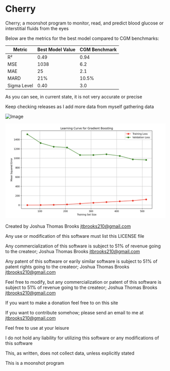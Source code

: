 # Cherry
Cherry; a moonshot program to monitor, read, and predict blood glucose or interstitial fluids from the eyes

Below are the metrics for the best model compared to CGM benchmarks:

| Metric       | Best Model Value | CGM Benchmark |
|--------------|------------------|---------------|
| R²           | 0.49             | 0.94          |
| MSE          | 1038             | 6.2           |
| MAE          | 25               | 2.1           |
| MARD         | 21%              | 10.5%         |
| Sigma Level  | 0.40             | 3.0           |

As you can see, in current state, it is not very accurate or precise

Keep checking releases as I add more data from myself gathering data

![Image](pngfiles/1.png)

![Image](pngfiles/2.png)

Created by Joshua Thomas Brooks jtbrooks210@gmail.com

Any use or modification of this software must list this LICENSE file

Any commercialization of this software is subject to 51% of revenue going to the createor; Joshua Thomas Brooks jtbrooks210@gmail.com

Any patent of this software or earily similar software is subject to 51% of patent rights going to the createor; Joshua Thomas Brooks jtbrooks210@gmail.com

Feel free to modify, but any commercialization or patent of this software is subject to 51% of revenue going to the createor; Joshua Thomas Brooks jtbrooks210@gmail.com

If you want to make a donation feel free to on this site

If you want to contribute somehow; please send an email to me at jtbrooks210@gmail.com

Feel free to use at your leisure

I do not hold any liability for utilizing this software or any modifications of this software

This, as written, does not collect data, unless explicitly stated

This is a moonshot program
